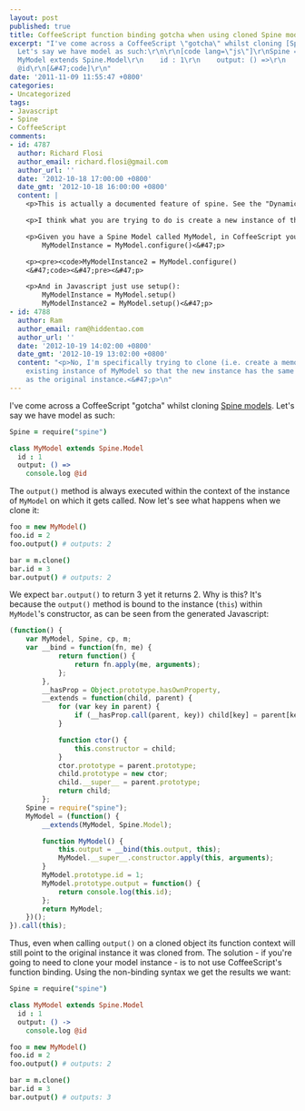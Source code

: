 ```yaml
---
layout: post
published: true
title: CoffeeScript function binding gotcha when using cloned Spine models
excerpt: "I've come across a CoffeeScript \"gotcha\" whilst cloning [Spine models](http:&#47;&#47;spinejs.com&#47;docs&#47;models).
  Let's say we have model as such:\r\n\r\n[code lang=\"js\"]\r\nSpine = require(\"spine\")\r\nclass
  MyModel extends Spine.Model\r\n    id : 1\r\n    output: () =>\r\n        console.log
  @id\r\n[&#47;code]\r\n"
date: '2011-11-09 11:55:47 +0800'
categories:
- Uncategorized
tags:
- Javascript
- Spine
- CoffeeScript
comments:
- id: 4787
  author: Richard Flosi
  author_email: richard.flosi@gmail.com
  author_url: ''
  date: '2012-10-18 17:00:00 +0800'
  date_gmt: '2012-10-18 16:00:00 +0800'
  content: |
    <p>This is actually a documented feature of spine. See the "Dynamic records" section here: http:&#47;&#47;spinejs.com&#47;docs&#47;models<&#47;p>

    <p>I think what you are trying to do is create a new instance of the model.<&#47;p>

    <p>Given you have a Spine Model called MyModel, in CoffeeScript you can do:
        MyModelInstance = MyModel.configure()<&#47;p>

    <p><pre><code>MyModelInstance2 = MyModel.configure()
    <&#47;code><&#47;pre><&#47;p>

    <p>And in Javascript just use setup():
        MyModelInstance = MyModel.setup()
        MyModelInstance2 = MyModel.setup()<&#47;p>
- id: 4788
  author: Ram
  author_email: ram@hiddentao.com
  author_url: ''
  date: '2012-10-19 14:02:00 +0800'
  date_gmt: '2012-10-19 13:02:00 +0800'
  content: "<p>No, I'm specifically trying to clone (i.e. create a memory copy) an
    existing instance of MyModel so that the new instance has the same member data
    as the original instance.<&#47;p>\n"
---
```

I've come across a CoffeeScript "gotcha" whilst cloning [Spine models](http://spinejs.com/docs/models). Let's say we have model as such:

```coffee
Spine = require("spine")

class MyModel extends Spine.Model
  id : 1
  output: () =>
    console.log @id
```

The `output()` method is always executed within the context of the instance of `MyModel` on which it gets called. Now let's see what happens when we clone it:

```coffee
foo = new MyModel()
foo.id = 2
foo.output() # outputs: 2

bar = m.clone()
bar.id = 3
bar.output() # outputs: 2
```

We expect `bar.output()` to return 3 yet it returns 2\. Why is this? It's because the `output()` method is bound to the instance (`this`) within `MyModel`'s constructor, as can be seen from the generated Javascript:

```js
(function() {
    var MyModel, Spine, cp, m;
    var __bind = function(fn, me) {
            return function() {
                return fn.apply(me, arguments);
            };
        },
        __hasProp = Object.prototype.hasOwnProperty,
        __extends = function(child, parent) {
            for (var key in parent) {
                if (__hasProp.call(parent, key)) child[key] = parent[key];
            }

            function ctor() {
                this.constructor = child;
            }
            ctor.prototype = parent.prototype;
            child.prototype = new ctor;
            child.__super__ = parent.prototype;
            return child;
        };
    Spine = require("spine");
    MyModel = (function() {
        __extends(MyModel, Spine.Model);

        function MyModel() {
            this.output = __bind(this.output, this);
            MyModel.__super__.constructor.apply(this, arguments);
        }
        MyModel.prototype.id = 1;
        MyModel.prototype.output = function() {
            return console.log(this.id);
        };
        return MyModel;
    })();
}).call(this);
```

Thus, even when calling `output()` on a cloned object its function context will still point to the original instance it was cloned from. The solution - if you're going to need to clone your model instance - is to not use CoffeeScript's function binding. Using the non-binding syntax we get the results we want:

```coffee
Spine = require("spine")

class MyModel extends Spine.Model
  id : 1
  output: () ->
    console.log @id

foo = new MyModel()
foo.id = 2
foo.output() # outputs: 2

bar = m.clone()
bar.id = 3
bar.output() # outputs: 3
```